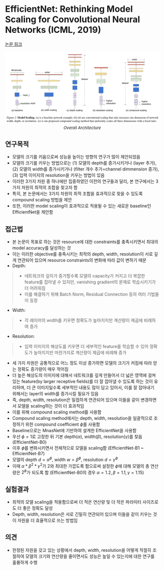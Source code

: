 # EfficientNet: Rethinking Model Scaling for Convolutional Neural Networks (ICML, 2019)

[논문 링크](http://proceedings.mlr.press/v97/tan19a.html)

<p align="center">
    <img width="600" alt='fig1' src="./img/01_17_01.png?raw=true"></br>
    <em><font size=2>Overall Architecture</font></em>
</p>

## 연구목적
- 모델의 크기를 키움으로써 성능을 높이는 방향의 연구가 많이 제안되었음
- 모델의 크기를 키우는 방법으로는 (1) 모델의 depth를 증가시키거나 (layer 추가), (2) 모델의 width를 증가시키거나 (filter 개수 추가=channel dimmension 증가), (3) 입력 이미지의 resolution을 키우는 방법이 있음
- 이러한 3가지 차원 중 하나에만 집중하였던 이전의 연구들과 달리, 본 연구에서는 3가지 차원의 최적의 조합을 찾고자 함
- 특히, 본 논문에서는 3가지 차원의 최적 조합을 효과적으로 찾을 수 있도록 compound scaling 방법을 제안
- 또한, 이러한 model scaling이 효과적으로 적용될 수 있는 새로운 baseline인 EfficientNet을 제안함

## 접근법
- 본 논문이 목표로 하는 것은 resource에 대한 constraints를 충족시키면서 최대의 model accuracy를 달성하는 것
- 이는 이러한 objective를 충족시키는 최적의 depth, width, resolution이 서로 깊게 연관되어 있으며 resource constraints의 변화에 따라 값이 변하기 때문
- Depth:
> - 네트워크의 깊이가 증가할수록 모델의 capacity가 커지고 더 복잡한 feature를 잡아낼 수 있지만, vanishing gradient의 문제로 학습시키기가 더 어려워짐
> - 이를 해결하기 위해 Batch Norm, Residual Connection 등의 여러 기법들이 등장
- Width:
> - 각 레이어의 width를 키우면 정확도가 높아지지만 계산량이 제곱에 비례하여 증가
- Resolution:
> - 입력 이미지의 해상도를 키우면 더 세부적인 feature를 학습할 수 있어 정확도가 높아지지만 마찬가지로 계산량이 제곱에 비례해 증가
- 세 가지 차원은 공통적으로 어느 정도 이상 증가하면 모델의 크기가 커짐에 따라 얻는 정확도 증가량이 매우 적어짐
- 더 높은 해상도의 이미지에 대해서 네트워크를 깊게 만들어서 더 넓은 영역에 걸쳐 있는 feature(by larger receptive fields)를 더 잘 잡아낼 수 있도록 하는 것이 유리하며, 더 큰 이미지일수록 세부적인 내용도 많이 담고 있어서, 이를 잘 잡아내기 위해서는 layer의 width를 증가시킬 필요가 있음
- 즉, depth, width, resolution은 밀접하게 연관되어 있으며 이들을 같이 변경하면서 모델을 scaling하는 것이 더 효과적임 
- 이를 위해 compound scaling method를 사용함
- Compound scaling method에서는 depth, width, resolution을 일괄적으로 조정하기 위한 compound coefficient $\phi$를 사용함
- Baseline으로는 MnasNet에 기반하여 설계한 EfficientNet을 사용함
- 우선 $\phi=1$로 고정한 뒤 기본 depth($\alpha$), width($\beta$), resolution($\gamma$)를 찾음 (EfficientNet-B0)
- 이후 $\phi$를 변화시키면서 전체적으로 모델을 scaling함 (EfficientNet-B1 ~ EfficientNet-B7)
- 모델의 depth $d=\alpha^\phi$, width $w=\beta^\phi$, resolution $d=\gamma^\phi$
- 이때 $\alpha*\beta^2*\gamma^2$가 2와 최대한 가깝도록 함으로써 설정한  $\phi$에 대해 모델의 총 연산량은 $2^\phi$가 되도록 함 (EfficientNet-B0의 경우 $\alpha=1.2, \beta=1.1, \gamma=1.15$)

## 실험결과
- 최적의 모델 scaling을 적용함으로써 더 적은 연산량 및 더 작은 파라미터 사이즈로도 더 좋은 정확도 달성
- Depth, width, resolution은 서로 긴밀히 연관되어 있으며 이들을 같이 키우는 것이 자원을 더 효율적으로 쓰는 방법임

## 의견
- 한정된 자원을 갖고 있는 상황에서 depth, width, resolution을 어떻게 적절히 조절하여 모델의 크기와 연산량을 줄이면서도 성능은 높일 수 있는지에 대한 연구를 훌륭하게 수행